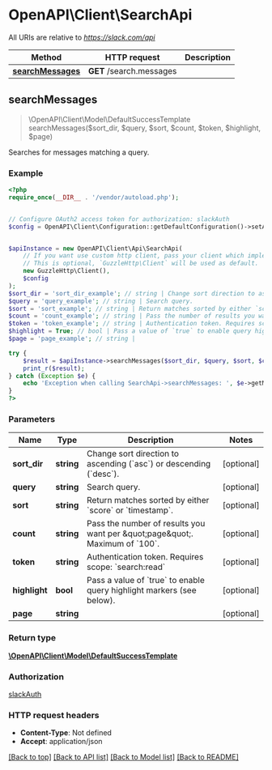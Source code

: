 # OpenAPI\Client\SearchApi

All URIs are relative to *https://slack.com/api*

Method | HTTP request | Description
------------- | ------------- | -------------
[**searchMessages**](SearchApi.md#searchMessages) | **GET** /search.messages | 



## searchMessages

> \OpenAPI\Client\Model\DefaultSuccessTemplate searchMessages($sort_dir, $query, $sort, $count, $token, $highlight, $page)



Searches for messages matching a query.

### Example

```php
<?php
require_once(__DIR__ . '/vendor/autoload.php');


// Configure OAuth2 access token for authorization: slackAuth
$config = OpenAPI\Client\Configuration::getDefaultConfiguration()->setAccessToken('YOUR_ACCESS_TOKEN');


$apiInstance = new OpenAPI\Client\Api\SearchApi(
    // If you want use custom http client, pass your client which implements `GuzzleHttp\ClientInterface`.
    // This is optional, `GuzzleHttp\Client` will be used as default.
    new GuzzleHttp\Client(),
    $config
);
$sort_dir = 'sort_dir_example'; // string | Change sort direction to ascending (`asc`) or descending (`desc`).
$query = 'query_example'; // string | Search query.
$sort = 'sort_example'; // string | Return matches sorted by either `score` or `timestamp`.
$count = 'count_example'; // string | Pass the number of results you want per \"page\". Maximum of `100`.
$token = 'token_example'; // string | Authentication token. Requires scope: `search:read`
$highlight = True; // bool | Pass a value of `true` to enable query highlight markers (see below).
$page = 'page_example'; // string | 

try {
    $result = $apiInstance->searchMessages($sort_dir, $query, $sort, $count, $token, $highlight, $page);
    print_r($result);
} catch (Exception $e) {
    echo 'Exception when calling SearchApi->searchMessages: ', $e->getMessage(), PHP_EOL;
}
?>
```

### Parameters


Name | Type | Description  | Notes
------------- | ------------- | ------------- | -------------
 **sort_dir** | **string**| Change sort direction to ascending (&#x60;asc&#x60;) or descending (&#x60;desc&#x60;). | [optional]
 **query** | **string**| Search query. | [optional]
 **sort** | **string**| Return matches sorted by either &#x60;score&#x60; or &#x60;timestamp&#x60;. | [optional]
 **count** | **string**| Pass the number of results you want per \&quot;page\&quot;. Maximum of &#x60;100&#x60;. | [optional]
 **token** | **string**| Authentication token. Requires scope: &#x60;search:read&#x60; | [optional]
 **highlight** | **bool**| Pass a value of &#x60;true&#x60; to enable query highlight markers (see below). | [optional]
 **page** | **string**|  | [optional]

### Return type

[**\OpenAPI\Client\Model\DefaultSuccessTemplate**](../Model/DefaultSuccessTemplate.md)

### Authorization

[slackAuth](../../README.md#slackAuth)

### HTTP request headers

- **Content-Type**: Not defined
- **Accept**: application/json

[[Back to top]](#) [[Back to API list]](../../README.md#documentation-for-api-endpoints)
[[Back to Model list]](../../README.md#documentation-for-models)
[[Back to README]](../../README.md)

